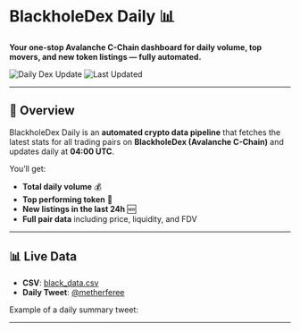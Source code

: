 # BlackholeDex Daily 📊
**Your one-stop Avalanche C-Chain dashboard for daily volume, top movers, and new token listings — fully automated.**  

![Daily Dex Update](https://github.com/TheKrimsonKoder/blackholedex-dashboard/actions/workflows/daily_fetch.yml/badge.svg)
![Last Updated](https://img.shields.io/github/last-commit/TheKrimsonKoder/blackholedex-dashboard?label=Last%20Update&color=green)

---

## 📌 Overview
BlackholeDex Daily is an **automated crypto data pipeline** that fetches the latest stats for all trading pairs on **BlackholeDex (Avalanche C-Chain)** and updates daily at **04:00 UTC**.  

You’ll get:
- **Total daily volume** 💰
- **Top performing token** 🚀
- **New listings in the last 24h** 🆕
- **Full pair data** including price, liquidity, and FDV

---

## 📊 Live Data
- **CSV**: [black_data.csv](data/black_data.csv)  
- **Daily Tweet**: [@metherferee](https://x.com/metherferee)  

Example of a daily summary tweet:  

---


